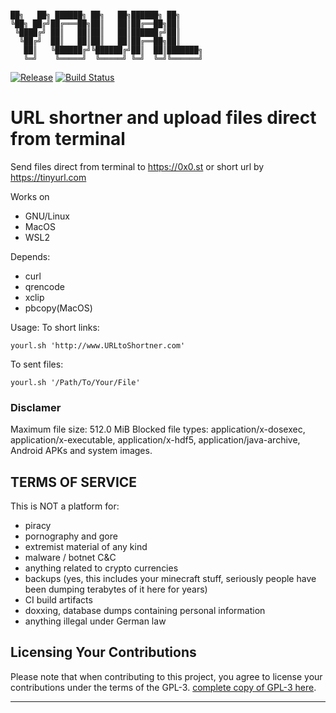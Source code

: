 ```

██╗   ██╗ ██████╗ ██╗   ██╗██████╗ ██╗     
╚██╗ ██╔╝██╔═══██╗██║   ██║██╔══██╗██║     
 ╚████╔╝ ██║   ██║██║   ██║██████╔╝██║     
  ╚██╔╝  ██║   ██║██║   ██║██╔══██╗██║     
   ██║   ╚██████╔╝╚██████╔╝██║  ██║███████╗
   ╚═╝    ╚═════╝  ╚═════╝ ╚═╝  ╚═╝╚══════╝     
 ```
[![Release](https://img.shields.io/badge/release-1.0-brightgreen)](https://github.com/mateuscomh/yoURL/releases)
[![Build Status](https://github.com/mateuscomh/yoURL/actions/workflows/shell-linter.yml/badge.svg)](https://github.com/mateuscomh/yoURL/actions/workflows/shell-linter.yml)

# URL shortner and upload files direct from terminal
Send files direct from terminal to https://0x0.st or short url by https://tinyurl.com

Works on 
- GNU/Linux 
- MacOS
- WSL2

Depends: 
- curl 
- qrencode
- xclip
- pbcopy(MacOS)


Usage:
To short links:
```
yourl.sh 'http://www.URLtoShortner.com'
```

To sent files:
```
yourl.sh '/Path/To/Your/File'
```


### Disclamer
Maximum file size: 512.0 MiB
Blocked file types: application/x-dosexec, application/x-executable, application/x-hdf5, application/java-archive, Android APKs and system images.

TERMS OF SERVICE
----------------

This is NOT a platform for:
- piracy
- pornography and gore
- extremist material of any kind
- malware / botnet C&C
- anything related to crypto currencies
- backups (yes, this includes your minecraft stuff, seriously
    people have been dumping terabytes of it here for years)
- CI build artifacts
- doxxing, database dumps containing personal information
- anything illegal under German law

## Licensing Your Contributions

Please note that when contributing to this project, you agree to license your contributions under the terms of the GPL-3.
[complete copy of GPL-3 here](https://www.gnu.org/licenses/gpl-3.0.html).

---


